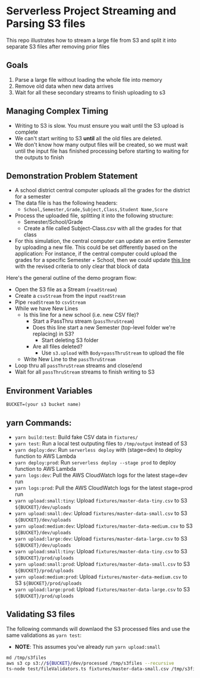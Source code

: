 # Serverless Project Streaming and Parsing S3 files

This repo illustrates how to stream a large file from S3 and split it into separate S3 files after removing prior files

## Goals

1.  Parse a large file without loading the whole file into memory
2.  Remove old data when new data arrives
3.  Wait for all these secondary streams to finish uploading to s3

## Managing Complex Timing 

* Writing to S3 is slow.  You must ensure you wait until the S3 upload is complete
* We can't start writing to S3 **until** all the old files are deleted.
* We don't know how many output files will be created, so we must wait until the input file has finished processing before starting to waiting for the outputs to finish

## Demonstration Problem Statement

* A school district central computer uploads all the grades for the district for a semester
* The data file is has the following headers: 
    * `School,Semester,Grade,Subject,Class,Student Name,Score`
* Process the uploaded file, splitting it into the following structure:
    * Semester/School/Grade
    * Create a file called Subject-Class.csv with all the grades for that class
* For this simulation, the central computer can update an entire Semester by uploading a new file.  This could be set differently based on the application:  For instance, if the central computer could upload the grades for a specific Semester + School, then we could update [this line](https://github.com/drmikecrowe/serverless-s3-streaming-example/blob/master/src/lib/FileHandler.ts#L191) with the revised criteria to only clear that block of data

Here's the general outline of the demo program flow:

* Open the S3 file as a Stream (`readStream`)
* Create a `csvStream` from the input `readStream`
* Pipe `readStream` to `csvStream`
* While we have New Lines
    * Is this line for a new school (i.e. new CSV file)?
        * Start a PassThru stream (`passThruStream`)
        * Does this line start a new Semester (top-level folder we're replacing) in S3?
            * Start deleting S3 folder
        * Are all files deleted?
            * Use `s3.upload` with `Body`=`passThruStream` to upload the file
    * Write New Line to the `passThruStream`
* Loop thru all `passThruStream` streams and close/end
* Wait for all `passThruStream` streams to finish writing to S3

## Environment Variables

```
BUCKET=(your s3 bucket name)
```

## yarn Commands:

* `yarn build:test`:  Build fake CSV data in `fixtures/`
* `yarn test`: Run a local test outputing files to `/tmp/output` instead of S3
* `yarn deploy:dev`:  Run `serverless deploy` with (stage=dev) to deploy function to AWS Lambda
* `yarn deploy:prod`:  Run `serverless deploy --stage prod` to deploy function to AWS Lambda
* `yarn logs:dev`: Pull the AWS CloudWatch logs for the latest stage=dev run
* `yarn logs:prod`: Pull the AWS CloudWatch logs for the latest stage=prod run
* `yarn upload:small:tiny`: Upload `fixtures/master-data-tiny.csv` to S3 `${BUCKET}/dev/uploads` 
* `yarn upload:small:dev`: Upload `fixtures/master-data-small.csv` to S3 `${BUCKET}/dev/uploads` 
* `yarn upload:medium:dev`: Upload `fixtures/master-data-medium.csv` to S3 `${BUCKET}/dev/uploads` 
* `yarn upload:large:dev`: Upload `fixtures/master-data-large.csv` to S3 `${BUCKET}/dev/uploads` 
* `yarn upload:small:tiny`: Upload `fixtures/master-data-tiny.csv` to S3 `${BUCKET}/prod/uploads` 
* `yarn upload:small:prod`: Upload `fixtures/master-data-small.csv` to S3 `${BUCKET}/prod/uploads` 
* `yarn upload:medium:prod`: Upload `fixtures/master-data-medium.csv` to S3 `${BUCKET}/prod/uploads` 
* `yarn upload:large:prod`: Upload `fixtures/master-data-large.csv` to S3 `${BUCKET}/prod/uploads` 

## Validating S3 files

The following commands will downlaod the S3 processed files and use the same validations as `yarn test`:

* **NOTE**: This assumes you've already run `yarn upload:small`

```bash
md /tmp/s3files
aws s3 cp s3://${BUCKET}/dev/processed /tmp/s3files --recursive
ts-node test/fileValidators.ts fixtures/master-data-small.csv /tmp/s3files/
```